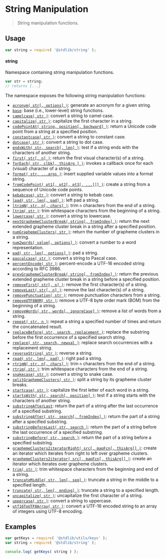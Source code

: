 <!--

@license Apache-2.0

Copyright (c) 2018 The Stdlib Authors.

Licensed under the Apache License, Version 2.0 (the "License");
you may not use this file except in compliance with the License.
You may obtain a copy of the License at

   http://www.apache.org/licenses/LICENSE-2.0

Unless required by applicable law or agreed to in writing, software
distributed under the License is distributed on an "AS IS" BASIS,
WITHOUT WARRANTIES OR CONDITIONS OF ANY KIND, either express or implied.
See the License for the specific language governing permissions and
limitations under the License.

-->

# String Manipulation

> String manipulation functions.

<section class="usage">

## Usage

```javascript
var string = require( '@stdlib/string' );
```

#### string

Namespace containing string manipulation functions.

```javascript
var str = string;
// returns {...}
```

The namespace exposes the following string manipulation functions:

<!-- <toc pattern="*"> -->

<div class="namespace-toc">

-   <span class="signature">[`acronym( str[, options] )`][@stdlib/string/acronym]</span><span class="delimiter">: </span><span class="description">generate an acronym for a given string.</span>
-   <span class="signature">[`base`][@stdlib/string/base]</span><span class="delimiter">: </span><span class="description">base (i.e., lower-level) string functions.</span>
-   <span class="signature">[`camelcase( str )`][@stdlib/string/camelcase]</span><span class="delimiter">: </span><span class="description">convert a string to camel case.</span>
-   <span class="signature">[`capitalize( str )`][@stdlib/string/capitalize]</span><span class="delimiter">: </span><span class="description">capitalize the first character in a string.</span>
-   <span class="signature">[`codePointAt( string, position[, backward] )`][@stdlib/string/code-point-at]</span><span class="delimiter">: </span><span class="description">return a Unicode code point from a string at a specified position.</span>
-   <span class="signature">[`constantcase( str )`][@stdlib/string/constantcase]</span><span class="delimiter">: </span><span class="description">convert a string to constant case.</span>
-   <span class="signature">[`dotcase( str )`][@stdlib/string/dotcase]</span><span class="delimiter">: </span><span class="description">convert a string to dot case.</span>
-   <span class="signature">[`endsWith( str, search[, len] )`][@stdlib/string/ends-with]</span><span class="delimiter">: </span><span class="description">test if a string ends with the characters of another string.</span>
-   <span class="signature">[`first( str[, n] )`][@stdlib/string/first]</span><span class="delimiter">: </span><span class="description">return the first visual character(s) of a string.</span>
-   <span class="signature">[`forEach( str, clbk[, thisArg ] )`][@stdlib/string/for-each]</span><span class="delimiter">: </span><span class="description">invokes a callback once for each (visual) character of a string.</span>
-   <span class="signature">[`format( str, ...args )`][@stdlib/string/format]</span><span class="delimiter">: </span><span class="description">insert supplied variable values into a format string.</span>
-   <span class="signature">[`fromCodePoint( pt1[, pt2[, pt3[, ...]]] )`][@stdlib/string/from-code-point]</span><span class="delimiter">: </span><span class="description">create a string from a sequence of Unicode code points.</span>
-   <span class="signature">[`kebabcase( str )`][@stdlib/string/kebabcase]</span><span class="delimiter">: </span><span class="description">convert a string to kebab case.</span>
-   <span class="signature">[`lpad( str, len[, pad] )`][@stdlib/string/left-pad]</span><span class="delimiter">: </span><span class="description">left pad a string.</span>
-   <span class="signature">[`ltrimN( str, n[, chars] )`][@stdlib/string/left-trim-n]</span><span class="delimiter">: </span><span class="description">trim `n` characters from the end of a string.</span>
-   <span class="signature">[`ltrim( str )`][@stdlib/string/left-trim]</span><span class="delimiter">: </span><span class="description">trim whitespace characters from the beginning of a string.</span>
-   <span class="signature">[`lowercase( str )`][@stdlib/string/lowercase]</span><span class="delimiter">: </span><span class="description">convert a string to lowercase.</span>
-   <span class="signature">[`nextGraphemeClusterBreak( string[, fromIndex] )`][@stdlib/string/next-grapheme-cluster-break]</span><span class="delimiter">: </span><span class="description">return the next extended grapheme cluster break in a string after a specified position.</span>
-   <span class="signature">[`numGraphemeClusters( str )`][@stdlib/string/num-grapheme-clusters]</span><span class="delimiter">: </span><span class="description">return the number of grapheme clusters in a string.</span>
-   <span class="signature">[`num2words( value[, options] )`][@stdlib/string/num2words]</span><span class="delimiter">: </span><span class="description">convert a number to a word representation.</span>
-   <span class="signature">[`pad( str, len[, options] )`][@stdlib/string/pad]</span><span class="delimiter">: </span><span class="description">pad a string.</span>
-   <span class="signature">[`pascalcase( str )`][@stdlib/string/pascalcase]</span><span class="delimiter">: </span><span class="description">convert a string to Pascal case.</span>
-   <span class="signature">[`percentEncode( str )`][@stdlib/string/percent-encode]</span><span class="delimiter">: </span><span class="description">percent-encode a UTF-16 encoded string according to RFC 3986.</span>
-   <span class="signature">[`prevGraphemeClusterBreak( string[, fromIndex] )`][@stdlib/string/prev-grapheme-cluster-break]</span><span class="delimiter">: </span><span class="description">return the previous extended grapheme cluster break in a string before a specified position.</span>
-   <span class="signature">[`removeFirst( str[, n] )`][@stdlib/string/remove-first]</span><span class="delimiter">: </span><span class="description">remove the first character(s) of a string.</span>
-   <span class="signature">[`removeLast( str[, n] )`][@stdlib/string/remove-last]</span><span class="delimiter">: </span><span class="description">remove the last character(s) of a string.</span>
-   <span class="signature">[`removePunctuation( str )`][@stdlib/string/remove-punctuation]</span><span class="delimiter">: </span><span class="description">remove punctuation characters from a string.</span>
-   <span class="signature">[`removeUTF8BOM( str )`][@stdlib/string/remove-utf8-bom]</span><span class="delimiter">: </span><span class="description">remove a UTF-8 byte order mark (BOM) from the beginning of a string.</span>
-   <span class="signature">[`removeWords( str, words[, ignoreCase] )`][@stdlib/string/remove-words]</span><span class="delimiter">: </span><span class="description">remove a list of words from a string.</span>
-   <span class="signature">[`repeat( str, n )`][@stdlib/string/repeat]</span><span class="delimiter">: </span><span class="description">repeat a string a specified number of times and return the concatenated result.</span>
-   <span class="signature">[`replaceBefore( str, search, replacement )`][@stdlib/string/replace-before]</span><span class="delimiter">: </span><span class="description">replace the substring before the first occurrence of a specified search string.</span>
-   <span class="signature">[`replace( str, search, newval )`][@stdlib/string/replace]</span><span class="delimiter">: </span><span class="description">replace search occurrences with a replacement string.</span>
-   <span class="signature">[`reverseString( str )`][@stdlib/string/reverse]</span><span class="delimiter">: </span><span class="description">reverse a string.</span>
-   <span class="signature">[`rpad( str, len[, pad] )`][@stdlib/string/right-pad]</span><span class="delimiter">: </span><span class="description">right pad a string.</span>
-   <span class="signature">[`rtrimN( str, n[, chars] )`][@stdlib/string/right-trim-n]</span><span class="delimiter">: </span><span class="description">trim `n` characters from the end of a string.</span>
-   <span class="signature">[`rtrim( str )`][@stdlib/string/right-trim]</span><span class="delimiter">: </span><span class="description">trim whitespace characters from the end of a string.</span>
-   <span class="signature">[`snakecase( str )`][@stdlib/string/snakecase]</span><span class="delimiter">: </span><span class="description">convert a string to snake case.</span>
-   <span class="signature">[`splitGraphemeClusters( str )`][@stdlib/string/split-grapheme-clusters]</span><span class="delimiter">: </span><span class="description">split a string by its grapheme cluster breaks.</span>
-   <span class="signature">[`startcase( str )`][@stdlib/string/startcase]</span><span class="delimiter">: </span><span class="description">capitalize the first letter of each word in a string.</span>
-   <span class="signature">[`startsWith( str, search[, position] )`][@stdlib/string/starts-with]</span><span class="delimiter">: </span><span class="description">test if a string starts with the characters of another string.</span>
-   <span class="signature">[`substringAfterLast`][@stdlib/string/substring-after-last]</span><span class="delimiter">: </span><span class="description">return the part of a string after the last occurrence of a specified substring.</span>
-   <span class="signature">[`substringAfter( str, search[, fromIndex] )`][@stdlib/string/substring-after]</span><span class="delimiter">: </span><span class="description">return the part of a string after a specified substring.</span>
-   <span class="signature">[`substringBeforeLast( str, search )`][@stdlib/string/substring-before-last]</span><span class="delimiter">: </span><span class="description">return the part of a string before the last occurrence of a specified substring.</span>
-   <span class="signature">[`substringBefore( str, search )`][@stdlib/string/substring-before]</span><span class="delimiter">: </span><span class="description">return the part of a string before a specified substring.</span>
-   <span class="signature">[`graphemeClusters2iteratorRight( src[, mapFcn[, thisArg]] )`][@stdlib/string/to-grapheme-cluster-iterator-right]</span><span class="delimiter">: </span><span class="description">create an iterator which iterates from right to left over grapheme clusters.</span>
-   <span class="signature">[`graphemeClusters2iterator( src[, mapFcn[, thisArg]] )`][@stdlib/string/to-grapheme-cluster-iterator]</span><span class="delimiter">: </span><span class="description">create an iterator which iterates over grapheme clusters.</span>
-   <span class="signature">[`trim( str )`][@stdlib/string/trim]</span><span class="delimiter">: </span><span class="description">trim whitespace characters from the beginning and end of a string.</span>
-   <span class="signature">[`truncateMiddle( str, len[, seq] )`][@stdlib/string/truncate-middle]</span><span class="delimiter">: </span><span class="description">truncate a string in the middle to a specified length.</span>
-   <span class="signature">[`truncate( str, len[, ending] )`][@stdlib/string/truncate]</span><span class="delimiter">: </span><span class="description">truncate a string to a specified length.</span>
-   <span class="signature">[`uncapitalize( str )`][@stdlib/string/uncapitalize]</span><span class="delimiter">: </span><span class="description">uncapitalize the first character of a string.</span>
-   <span class="signature">[`uppercase( str )`][@stdlib/string/uppercase]</span><span class="delimiter">: </span><span class="description">convert a string to uppercase.</span>
-   <span class="signature">[`utf16ToUTF8Array( str )`][@stdlib/string/utf16-to-utf8-array]</span><span class="delimiter">: </span><span class="description">convert a UTF-16 encoded string to an array of integers using UTF-8 encoding.</span>

</div>

<!-- </toc> -->

</section>

<!-- /.usage -->

<section class="examples">

## Examples

<!-- TODO: better examples -->

<!-- eslint no-undef: "error" -->

```javascript
var getKeys = require( '@stdlib/utils/keys' );
var string = require( '@stdlib/string' );

console.log( getKeys( string ) );
```

</section>

<!-- /.examples -->

<!-- Section for related `stdlib` packages. Do not manually edit this section, as it is automatically populated. -->

<section class="related">

</section>

<!-- /.related -->

<!-- Section for all links. Make sure to keep an empty line after the `section` element and another before the `/section` close. -->

<section class="links">

<!-- <toc-links> -->

[@stdlib/string/acronym]: https://github.com/stdlib-js/stdlib/tree/develop/lib/node_modules/%40stdlib/string/acronym

[@stdlib/string/base]: https://github.com/stdlib-js/stdlib/tree/develop/lib/node_modules/%40stdlib/string/base

[@stdlib/string/camelcase]: https://github.com/stdlib-js/stdlib/tree/develop/lib/node_modules/%40stdlib/string/camelcase

[@stdlib/string/capitalize]: https://github.com/stdlib-js/stdlib/tree/develop/lib/node_modules/%40stdlib/string/capitalize

[@stdlib/string/code-point-at]: https://github.com/stdlib-js/stdlib/tree/develop/lib/node_modules/%40stdlib/string/code-point-at

[@stdlib/string/constantcase]: https://github.com/stdlib-js/stdlib/tree/develop/lib/node_modules/%40stdlib/string/constantcase

[@stdlib/string/dotcase]: https://github.com/stdlib-js/stdlib/tree/develop/lib/node_modules/%40stdlib/string/dotcase

[@stdlib/string/ends-with]: https://github.com/stdlib-js/stdlib/tree/develop/lib/node_modules/%40stdlib/string/ends-with

[@stdlib/string/first]: https://github.com/stdlib-js/stdlib/tree/develop/lib/node_modules/%40stdlib/string/first

[@stdlib/string/for-each]: https://github.com/stdlib-js/stdlib/tree/develop/lib/node_modules/%40stdlib/string/for-each

[@stdlib/string/format]: https://github.com/stdlib-js/stdlib/tree/develop/lib/node_modules/%40stdlib/string/format

[@stdlib/string/from-code-point]: https://github.com/stdlib-js/stdlib/tree/develop/lib/node_modules/%40stdlib/string/from-code-point

[@stdlib/string/kebabcase]: https://github.com/stdlib-js/stdlib/tree/develop/lib/node_modules/%40stdlib/string/kebabcase

[@stdlib/string/left-pad]: https://github.com/stdlib-js/stdlib/tree/develop/lib/node_modules/%40stdlib/string/left-pad

[@stdlib/string/left-trim-n]: https://github.com/stdlib-js/stdlib/tree/develop/lib/node_modules/%40stdlib/string/left-trim-n

[@stdlib/string/left-trim]: https://github.com/stdlib-js/stdlib/tree/develop/lib/node_modules/%40stdlib/string/left-trim

[@stdlib/string/lowercase]: https://github.com/stdlib-js/stdlib/tree/develop/lib/node_modules/%40stdlib/string/lowercase

[@stdlib/string/next-grapheme-cluster-break]: https://github.com/stdlib-js/stdlib/tree/develop/lib/node_modules/%40stdlib/string/next-grapheme-cluster-break

[@stdlib/string/num-grapheme-clusters]: https://github.com/stdlib-js/stdlib/tree/develop/lib/node_modules/%40stdlib/string/num-grapheme-clusters

[@stdlib/string/num2words]: https://github.com/stdlib-js/stdlib/tree/develop/lib/node_modules/%40stdlib/string/num2words

[@stdlib/string/pad]: https://github.com/stdlib-js/stdlib/tree/develop/lib/node_modules/%40stdlib/string/pad

[@stdlib/string/pascalcase]: https://github.com/stdlib-js/stdlib/tree/develop/lib/node_modules/%40stdlib/string/pascalcase

[@stdlib/string/percent-encode]: https://github.com/stdlib-js/stdlib/tree/develop/lib/node_modules/%40stdlib/string/percent-encode

[@stdlib/string/prev-grapheme-cluster-break]: https://github.com/stdlib-js/stdlib/tree/develop/lib/node_modules/%40stdlib/string/prev-grapheme-cluster-break

[@stdlib/string/remove-first]: https://github.com/stdlib-js/stdlib/tree/develop/lib/node_modules/%40stdlib/string/remove-first

[@stdlib/string/remove-last]: https://github.com/stdlib-js/stdlib/tree/develop/lib/node_modules/%40stdlib/string/remove-last

[@stdlib/string/remove-punctuation]: https://github.com/stdlib-js/stdlib/tree/develop/lib/node_modules/%40stdlib/string/remove-punctuation

[@stdlib/string/remove-utf8-bom]: https://github.com/stdlib-js/stdlib/tree/develop/lib/node_modules/%40stdlib/string/remove-utf8-bom

[@stdlib/string/remove-words]: https://github.com/stdlib-js/stdlib/tree/develop/lib/node_modules/%40stdlib/string/remove-words

[@stdlib/string/repeat]: https://github.com/stdlib-js/stdlib/tree/develop/lib/node_modules/%40stdlib/string/repeat

[@stdlib/string/replace-before]: https://github.com/stdlib-js/stdlib/tree/develop/lib/node_modules/%40stdlib/string/replace-before

[@stdlib/string/replace]: https://github.com/stdlib-js/stdlib/tree/develop/lib/node_modules/%40stdlib/string/replace

[@stdlib/string/reverse]: https://github.com/stdlib-js/stdlib/tree/develop/lib/node_modules/%40stdlib/string/reverse

[@stdlib/string/right-pad]: https://github.com/stdlib-js/stdlib/tree/develop/lib/node_modules/%40stdlib/string/right-pad

[@stdlib/string/right-trim-n]: https://github.com/stdlib-js/stdlib/tree/develop/lib/node_modules/%40stdlib/string/right-trim-n

[@stdlib/string/right-trim]: https://github.com/stdlib-js/stdlib/tree/develop/lib/node_modules/%40stdlib/string/right-trim

[@stdlib/string/snakecase]: https://github.com/stdlib-js/stdlib/tree/develop/lib/node_modules/%40stdlib/string/snakecase

[@stdlib/string/split-grapheme-clusters]: https://github.com/stdlib-js/stdlib/tree/develop/lib/node_modules/%40stdlib/string/split-grapheme-clusters

[@stdlib/string/startcase]: https://github.com/stdlib-js/stdlib/tree/develop/lib/node_modules/%40stdlib/string/startcase

[@stdlib/string/starts-with]: https://github.com/stdlib-js/stdlib/tree/develop/lib/node_modules/%40stdlib/string/starts-with

[@stdlib/string/substring-after-last]: https://github.com/stdlib-js/stdlib/tree/develop/lib/node_modules/%40stdlib/string/substring-after-last

[@stdlib/string/substring-after]: https://github.com/stdlib-js/stdlib/tree/develop/lib/node_modules/%40stdlib/string/substring-after

[@stdlib/string/substring-before-last]: https://github.com/stdlib-js/stdlib/tree/develop/lib/node_modules/%40stdlib/string/substring-before-last

[@stdlib/string/substring-before]: https://github.com/stdlib-js/stdlib/tree/develop/lib/node_modules/%40stdlib/string/substring-before

[@stdlib/string/to-grapheme-cluster-iterator-right]: https://github.com/stdlib-js/stdlib/tree/develop/lib/node_modules/%40stdlib/string/to-grapheme-cluster-iterator-right

[@stdlib/string/to-grapheme-cluster-iterator]: https://github.com/stdlib-js/stdlib/tree/develop/lib/node_modules/%40stdlib/string/to-grapheme-cluster-iterator

[@stdlib/string/trim]: https://github.com/stdlib-js/stdlib/tree/develop/lib/node_modules/%40stdlib/string/trim

[@stdlib/string/truncate-middle]: https://github.com/stdlib-js/stdlib/tree/develop/lib/node_modules/%40stdlib/string/truncate-middle

[@stdlib/string/truncate]: https://github.com/stdlib-js/stdlib/tree/develop/lib/node_modules/%40stdlib/string/truncate

[@stdlib/string/uncapitalize]: https://github.com/stdlib-js/stdlib/tree/develop/lib/node_modules/%40stdlib/string/uncapitalize

[@stdlib/string/uppercase]: https://github.com/stdlib-js/stdlib/tree/develop/lib/node_modules/%40stdlib/string/uppercase

[@stdlib/string/utf16-to-utf8-array]: https://github.com/stdlib-js/stdlib/tree/develop/lib/node_modules/%40stdlib/string/utf16-to-utf8-array

<!-- </toc-links> -->

</section>

<!-- /.links -->
